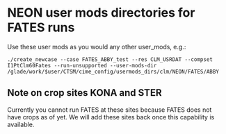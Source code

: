 # NEON user mods directories for FATES runs

Use these user mods as you would any other user_mods, e.g.:

`./create_newcase --case FATES_ABBY_test --res CLM_USRDAT --compset I1PtClm60Fates --run-unsupported --user-mods-dir /glade/work/$user/CTSM/cime_config/usermods_dirs/clm/NEON/FATES/ABBY`

## Note on crop sites KONA and STER

Currently you cannot run FATES at these sites because FATES does not have crops as of yet. We will add these sites back once this capability is available.

